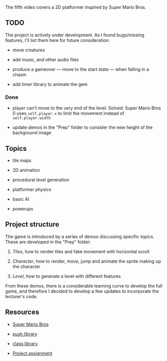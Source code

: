 The fifth video covers a 2D platformer inspired by Super Mario Bros.

## TODO

The project is actively under development. As I found bugs/missing features, I'll list them here for future consideration:

- move creatures

- add music, and other audio files

- produce a gameover — move to the start state — when falling in a chasm

- add timer library to animate the gem

### Done

- player can't move to the very end of the level. Solved: Super Mario Bros 0 uses `self.player.x` to limit the movement instead of `self.player.width`

- update demos in the "Prep" folder to consider the new height of the background image

## Topics

- tile maps

- 2D animation

- procedural level generation

- platformer physics

- basic AI

- powerups

## Project structure

<!-- In _Super Mario Bros — Final_ find the version of the game as developed alongside the video.

In _Super Mario Bros — Assignment_ find the version including the assignments. -->

The game is introduced by a series of demos discussing specific topics. These are developed in the "Prep" folder:

1. _Tiles_, how to render tiles and fake movement with horizontal scroll

2. _Character_, how to render, move, jump and animate the sprite making up the character

3. _Level_, how to generate a level with different features

From these demos, there is a considerable learning curve to develop the full game, and therefore I decided to develop a few updates to incorporate the lecturer's code.

## Resources

- [Super Mario Bros](https://youtu.be/gvONAgleKPg)

- [push library](https://github.com/Ulydev/push)

- [class library](https://github.com/vrld/hump/blob/master/class.lua)

- [Project assignment](https://docs.cs50.net/ocw/games/assignments/4/assignment4.html)
